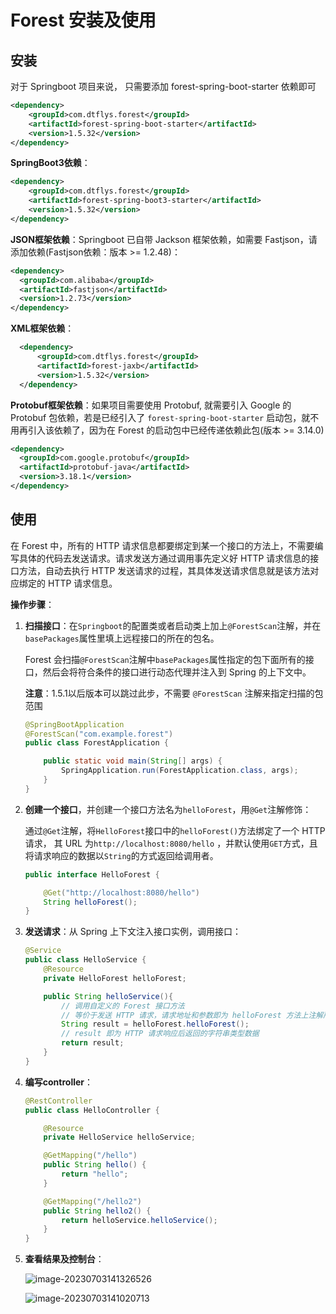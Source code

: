 # Forest 安装及使用

## 安装

对于 Springboot 项目来说， 只需要添加 forest-spring-boot-starter 依赖即可

```xml
<dependency>
    <groupId>com.dtflys.forest</groupId>
    <artifactId>forest-spring-boot-starter</artifactId>
    <version>1.5.32</version>
</dependency>
```

**SpringBoot3依赖**：

```xml
<dependency>
    <groupId>com.dtflys.forest</groupId>
    <artifactId>forest-spring-boot3-starter</artifactId>
    <version>1.5.32</version>
</dependency>
```

**JSON框架依赖**：Springboot 已自带 Jackson 框架依赖，如需要 Fastjson，请添加依赖(Fastjson依赖：版本 >= 1.2.48)：

```xml
<dependency>
  <groupId>com.alibaba</groupId>
  <artifactId>fastjson</artifactId>
  <version>1.2.73</version>
</dependency>
```

 **XML框架依赖**：

```xml
  <dependency>
      <groupId>com.dtflys.forest</groupId>
      <artifactId>forest-jaxb</artifactId>
      <version>1.5.32</version>
  </dependency>
```

**Protobuf框架依赖**：如果项目需要使用 Protobuf, 就需要引入 Google 的 Protobuf 包依赖，若是已经引入了 `forest-spring-boot-starter` 启动包，就不用再引入该依赖了，因为在 Forest 的启动包中已经传递依赖此包(版本 >= 3.14.0)

```xml
<dependency>
  <groupId>com.google.protobuf</groupId>
  <artifactId>protobuf-java</artifactId>
  <version>3.18.1</version>
</dependency>
```

## 使用

在 Forest 中，所有的 HTTP 请求信息都要绑定到某一个接口的方法上，不需要编写具体的代码去发送请求。请求发送方通过调用事先定义好 HTTP 请求信息的接口方法，自动去执行 HTTP 发送请求的过程，其具体发送请求信息就是该方法对应绑定的 HTTP 请求信息。

**操作步骤**：

1. **扫描接口**：在`Springboot`的配置类或者启动类上加上`@ForestScan`注解，并在`basePackages`属性里填上远程接口的所在的包名。

   Forest 会扫描`@ForestScan`注解中`basePackages`属性指定的包下面所有的接口，然后会将符合条件的接口进行动态代理并注入到 Spring 的上下文中。

   **注意**：1.5.1以后版本可以跳过此步，不需要 `@ForestScan` 注解来指定扫描的包范围

   ```java
   @SpringBootApplication
   @ForestScan("com.example.forest")
   public class ForestApplication {
   
       public static void main(String[] args) {
           SpringApplication.run(ForestApplication.class, args);
       }
   }
   ```

2. **创建一个接口**，并创建一个接口方法名为`helloForest`，用`@Get`注解修饰：

   通过`@Get`注解，将`HelloForest`接口中的`helloForest()`方法绑定了一个 HTTP 请求， 其 URL 为`http://localhost:8080/hello` ，并默认使用`GET`方式，且将请求响应的数据以`String`的方式返回给调用者。

   ```java
   public interface HelloForest {
   
       @Get("http://localhost:8080/hello")
       String helloForest();
   }
   ```

3. **发送请求**：从 Spring 上下文注入接口实例，调用接口：

   ```java
   @Service
   public class HelloService {
       @Resource
       private HelloForest helloForest;
   
       public String helloService(){
           // 调用自定义的 Forest 接口方法
           // 等价于发送 HTTP 请求，请求地址和参数即为 helloForest 方法上注解所标识的内容
           String result = helloForest.helloForest();
           // result 即为 HTTP 请求响应后返回的字符串类型数据
           return result;
       }
   }
   ```

4. **编写controller**：

   ```java
   @RestController
   public class HelloController {
   
       @Resource
       private HelloService helloService;
   
       @GetMapping("/hello")
       public String hello() {
           return "hello";
       }
   
       @GetMapping("/hello2")
       public String hello2() {
           return helloService.helloService();
       }
   }
   ```

5. **查看结果及控制台**：

   ![image-20230703141326526](https://cdn.jsdelivr.net/gh/letengzz/Two-C@main/img/202307031413576.png)

   ![image-20230703141020713](https://cdn.jsdelivr.net/gh/letengzz/Two-C@main/img/202307031410788.png)

